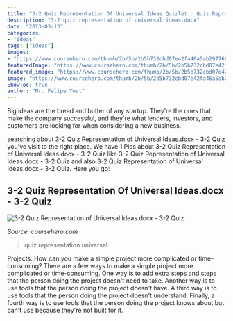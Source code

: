 ```yaml
---
title: "3-2 Quiz Representation Of Universal Ideas Quizlet : Quiz Representation Universal"
description: "3-2 quiz representation of universal ideas.docx"
date: "2023-03-13"
categories:
- "ideas"
tags: ["ideas"]
images:
- "https://www.coursehero.com/thumb/2b/5b/2b5b732cbd07e42fa46a5ab2977684f3c7d504a6_180.jpg"
featuredImage: "https://www.coursehero.com/thumb/2b/5b/2b5b732cbd07e42fa46a5ab2977684f3c7d504a6_180.jpg"
featured_image: "https://www.coursehero.com/thumb/2b/5b/2b5b732cbd07e42fa46a5ab2977684f3c7d504a6_180.jpg"
image: "https://www.coursehero.com/thumb/2b/5b/2b5b732cbd07e42fa46a5ab2977684f3c7d504a6_180.jpg"
ShowToc: true
author: "Mr. Felipe Yost"
---
```



Big ideas are the bread and butter of any startup. They're the ones that make the company successful, and they're what lenders, investors, and customers are looking for when considering a new business.

	

		
searching about 3-2 Quiz Representation of Universal Ideas.docx - 3-2 Quiz you've visit to the right place. We have 1 Pics about 3-2 Quiz Representation of Universal Ideas.docx - 3-2 Quiz like 3-2 Quiz Representation of Universal Ideas.docx - 3-2 Quiz and also 3-2 Quiz Representation of Universal Ideas.docx - 3-2 Quiz. Here you go:
		
    
## 3-2 Quiz Representation Of Universal Ideas.docx - 3-2 Quiz

<img loading=lazy src="https://www.coursehero.com/thumb/2b/5b/2b5b732cbd07e42fa46a5ab2977684f3c7d504a6_180.jpg" onerror="this.onerror=null;this.src='https://tse1.mm.bing.net/th?id=OIP.4MDAe0GsvRICCit4TuL2yQAAAA&amp;pid=15.1';" alt="3-2 Quiz Representation of Universal Ideas.docx - 3-2 Quiz">

_Source: coursehero.com_

>quiz representation universal. 

	

Projects: How can you make a simple project more complicated or time-consuming?
There are a few ways to make a simple project more complicated or time-consuming. One way is to add extra steps and steps that the person doing the project doesn't need to take. Another way is to use tools that the person doing the project doesn't have. A third way is to use tools that the person doing the project doesn't understand. Finally, a fourth way is to use tools that the person doing the project knows about but can't use because they're not built for it.

